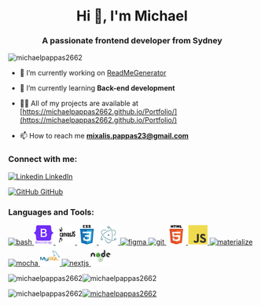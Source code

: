 <h1 align="center">Hi 👋, I'm Michael</h1>
<h3 align="center">A passionate frontend developer from Sydney</h3> 

<p align="left"> <img src="https://komarev.com/ghpvc/?username=michaelpappas2662&theme=algolia&label=Profile%20views&color=0e75b6&style=flat" alt="michaelpappas2662" /> </p>



- 🔭 I’m currently working on [ReadMeGenerator](https://github.com/MichaelPappas2662/ReadMeGenerator)

- 🌱 I’m currently learning **Back-end development**

- 👨‍💻 All of my projects are available at [https://michaelpappas2662.github.io/Portfolio/](https://michaelpappas2662.github.io/Portfolio/)

- 📫 How to reach me **mixalis.pappas23@gmail.com**

<h3 align="left">Connect with me:</h3>
<p align="left">
  
[![Linkedin](https://i.stack.imgur.com/gVE0j.png) LinkedIn](https://www.linkedin.com/in/michaelPappas2662)
&nbsp;

[![GitHub](https://i.stack.imgur.com/tskMh.png) GitHub](https://github.com/)
</p>

<h3 align="left">Languages and Tools:</h3>
<p align="left"> <a href="https://www.gnu.org/software/bash/" target="_blank"> <img src="https://www.vectorlogo.zone/logos/gnu_bash/gnu_bash-icon.svg" alt="bash" width="40" height="40"/> </a> <a href="https://getbootstrap.com" target="_blank"> <img src="https://raw.githubusercontent.com/devicons/devicon/master/icons/bootstrap/bootstrap-plain-wordmark.svg" alt="bootstrap" width="40" height="40"/> </a> <a href="https://canvasjs.com" target="_blank"> <img src="https://raw.githubusercontent.com/Hardik0307/Hardik0307/master/assets/canvasjs-charts.svg" alt="canvasjs" width="40" height="40"/> </a> <a href="https://www.w3schools.com/css/" target="_blank"> <img src="https://raw.githubusercontent.com/devicons/devicon/master/icons/css3/css3-original-wordmark.svg" alt="css3" width="40" height="40"/> </a> <a href="https://www.electronjs.org" target="_blank"> <img src="https://raw.githubusercontent.com/devicons/devicon/master/icons/electron/electron-original.svg" alt="electron" width="40" height="40"/> </a> <a href="https://www.figma.com/" target="_blank"> <img src="https://www.vectorlogo.zone/logos/figma/figma-icon.svg" alt="figma" width="40" height="40"/> </a> <a href="https://git-scm.com/" target="_blank"> <img src="https://www.vectorlogo.zone/logos/git-scm/git-scm-icon.svg" alt="git" width="40" height="40"/> </a> <a href="https://www.w3.org/html/" target="_blank"> <img src="https://raw.githubusercontent.com/devicons/devicon/master/icons/html5/html5-original-wordmark.svg" alt="html5" width="40" height="40"/> </a> <a href="https://developer.mozilla.org/en-US/docs/Web/JavaScript" target="_blank"> <img src="https://raw.githubusercontent.com/devicons/devicon/master/icons/javascript/javascript-original.svg" alt="javascript" width="40" height="40"/> </a> <a href="https://materializecss.com/" target="_blank"> <img src="https://raw.githubusercontent.com/prplx/svg-logos/5585531d45d294869c4eaab4d7cf2e9c167710a9/svg/materialize.svg" alt="materialize" width="40" height="40"/> </a> <a href="https://mochajs.org" target="_blank"> <img src="https://www.vectorlogo.zone/logos/mochajs/mochajs-icon.svg" alt="mocha" width="40" height="40"/> </a> <a href="https://www.mysql.com/" target="_blank"> <img src="https://raw.githubusercontent.com/devicons/devicon/master/icons/mysql/mysql-original-wordmark.svg" alt="mysql" width="40" height="40"/> </a> <a href="https://nextjs.org/" target="_blank"> <img src="https://cdn.worldvectorlogo.com/logos/nextjs-3.svg" alt="nextjs" width="40" height="40"/> </a> <a href="https://nodejs.org" target="_blank"> <img src="https://raw.githubusercontent.com/devicons/devicon/master/icons/nodejs/nodejs-original-wordmark.svg" alt="nodejs" width="40" height="40"/> </a> </p>


<p><img align="left" src="https://github-readme-stats.vercel.app/api/top-langs?username=michaelpappas2662&theme=algolia&show_icons=true&locale=en&layout=compact" 
alt="michaelpappas2662" /></p>


<p>&nbsp;<img align="left" src="https://github-readme-stats.vercel.app/api?username=michaelpappas2662&theme=algolia&show_icons=true&locale=en" alt="michaelpappas2662" /></p>



<p><img align="left" src="https://github-readme-streak-stats.herokuapp.com/?user=michaelpappas2662&theme=algolia" alt="michaelpappas2662" /></p>



<p align="left"> <a href="https://github.com/ryo-ma/github-profile-trophy"><img src="https://github-profile-trophy.vercel.app/?username=michaelpappas2662&theme=juicyfresh" alt="michaelpappas2662" /></a> </p>
